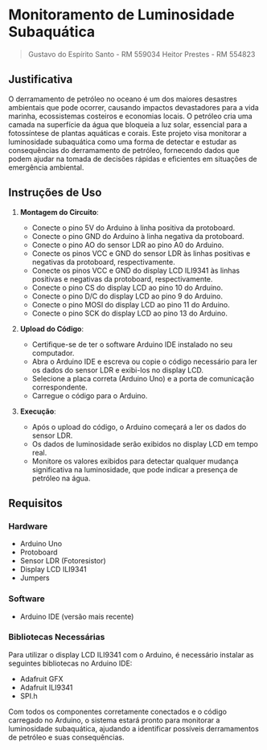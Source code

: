 
# Monitoramento de Luminosidade Subaquática

> Gustavo do Espírito Santo - RM 559034
> Heitor Prestes - RM 554823

## Justificativa

O derramamento de petróleo no oceano é um dos maiores desastres ambientais que pode ocorrer, causando impactos devastadores para a vida marinha, ecossistemas costeiros e economias locais. O petróleo cria uma camada na superfície da água que bloqueia a luz solar, essencial para a fotossíntese de plantas aquáticas e corais. Este projeto visa monitorar a luminosidade subaquática como uma forma de detectar e estudar as consequências do derramamento de petróleo, fornecendo dados que podem ajudar na tomada de decisões rápidas e eficientes em situações de emergência ambiental.

## Instruções de Uso

1. **Montagem do Circuito**:
   - Conecte o pino 5V do Arduino à linha positiva da protoboard.
   - Conecte o pino GND do Arduino à linha negativa da protoboard.
   - Conecte o pino AO do sensor LDR ao pino A0 do Arduino.
   - Conecte os pinos VCC e GND do sensor LDR às linhas positivas e negativas da protoboard, respectivamente.
   - Conecte os pinos VCC e GND do display LCD ILI9341 às linhas positivas e negativas da protoboard, respectivamente.
   - Conecte o pino CS do display LCD ao pino 10 do Arduino.
   - Conecte o pino D/C do display LCD ao pino 9 do Arduino.
   - Conecte o pino MOSI do display LCD ao pino 11 do Arduino.
   - Conecte o pino SCK do display LCD ao pino 13 do Arduino.

2. **Upload do Código**:
   - Certifique-se de ter o software Arduino IDE instalado no seu computador.
   - Abra o Arduino IDE e escreva ou copie o código necessário para ler os dados do sensor LDR e exibi-los no display LCD.
   - Selecione a placa correta (Arduino Uno) e a porta de comunicação correspondente.
   - Carregue o código para o Arduino.

3. **Execução**:
   - Após o upload do código, o Arduino começará a ler os dados do sensor LDR.
   - Os dados de luminosidade serão exibidos no display LCD em tempo real.
   - Monitore os valores exibidos para detectar qualquer mudança significativa na luminosidade, que pode indicar a presença de petróleo na água.

## Requisitos

### Hardware
- Arduino Uno
- Protoboard
- Sensor LDR (Fotoresistor)
- Display LCD ILI9341
- Jumpers

### Software
- Arduino IDE (versão mais recente)

### Bibliotecas Necessárias
Para utilizar o display LCD ILI9341 com o Arduino, é necessário instalar as seguintes bibliotecas no Arduino IDE:
- Adafruit GFX 
- Adafruit ILI9341 
- SPI.h

Com todos os componentes corretamente conectados e o código carregado no Arduino, o sistema estará pronto para monitorar a luminosidade subaquática, ajudando a identificar possíveis derramamentos de petróleo e suas consequências.
